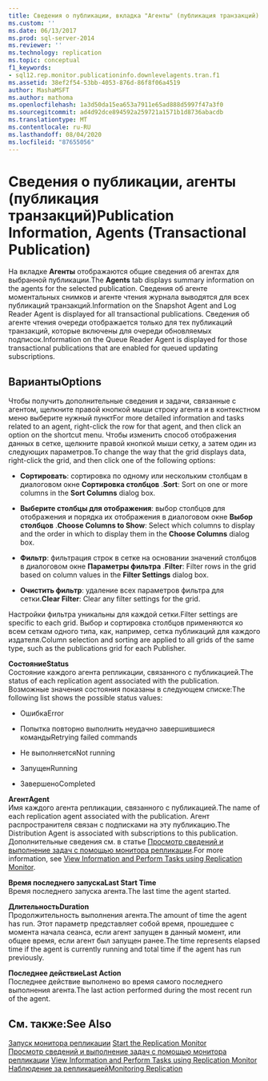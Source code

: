 ```yaml
---
title: Сведения о публикации, вкладка "Агенты" (публикация транзакций) | Документация Майкрософт
ms.custom: ''
ms.date: 06/13/2017
ms.prod: sql-server-2014
ms.reviewer: ''
ms.technology: replication
ms.topic: conceptual
f1_keywords:
- sql12.rep.monitor.publicationinfo.downlevelagents.tran.f1
ms.assetid: 38ef2f54-53bb-4053-876d-86f8f06a4519
author: MashaMSFT
ms.author: mathoma
ms.openlocfilehash: 1a3d50da15ea653a7911e65ad888d5997f47a3f0
ms.sourcegitcommit: ad4d92dce894592a259721a1571b1d8736abacdb
ms.translationtype: MT
ms.contentlocale: ru-RU
ms.lasthandoff: 08/04/2020
ms.locfileid: "87655056"
---
```

# <a name="publication-information-agents-transactional-publication"></a><span data-ttu-id="340d6-102">Сведения о публикации, агенты (публикация транзакций)</span><span class="sxs-lookup"><span data-stu-id="340d6-102">Publication Information, Agents (Transactional Publication)</span></span>
  <span data-ttu-id="340d6-103">На вкладке **Агенты** отображаются общие сведения об агентах для выбранной публикации.</span><span class="sxs-lookup"><span data-stu-id="340d6-103">The **Agents** tab displays summary information on the agents for the selected publication.</span></span> <span data-ttu-id="340d6-104">Сведения об агенте моментальных снимков и агенте чтения журнала выводятся для всех публикаций транзакций.</span><span class="sxs-lookup"><span data-stu-id="340d6-104">Information on the Snapshot Agent and Log Reader Agent is displayed for all transactional publications.</span></span> <span data-ttu-id="340d6-105">Сведения об агенте чтения очереди отображается только для тех публикаций транзакций, которые включены для очереди обновляемых подписок.</span><span class="sxs-lookup"><span data-stu-id="340d6-105">Information on the Queue Reader Agent is displayed for those transactional publications that are enabled for queued updating subscriptions.</span></span>  
  
## <a name="options"></a><span data-ttu-id="340d6-106">Варианты</span><span class="sxs-lookup"><span data-stu-id="340d6-106">Options</span></span>  
 <span data-ttu-id="340d6-107">Чтобы получить дополнительные сведения и задачи, связанные с агентом, щелкните правой кнопкой мыши строку агента и в контекстном меню выберите нужный пункт</span><span class="sxs-lookup"><span data-stu-id="340d6-107">For more detailed information and tasks related to an agent, right-click the row for that agent, and then click an option on the shortcut menu.</span></span> <span data-ttu-id="340d6-108">Чтобы изменить способ отображения данных в сетке, щелкните правой кнопкой мыши сетку, а затем один из следующих параметров.</span><span class="sxs-lookup"><span data-stu-id="340d6-108">To change the way that the grid displays data, right-click the grid, and then click one of the following options:</span></span>  
  
-   <span data-ttu-id="340d6-109">**Сортировать**: сортировка по одному или нескольким столбцам в диалоговом окне **Сортировка столбцов** .</span><span class="sxs-lookup"><span data-stu-id="340d6-109">**Sort**: Sort on one or more columns in the **Sort Columns** dialog box.</span></span>  
  
-   <span data-ttu-id="340d6-110">**Выберите столбцы для отображения**: выбор столбцов для отображения и порядка их отображения в диалоговом окне **Выбор столбцов** .</span><span class="sxs-lookup"><span data-stu-id="340d6-110">**Choose Columns to Show**: Select which columns to display and the order in which to display them in the **Choose Columns** dialog box.</span></span>  
  
-   <span data-ttu-id="340d6-111">**Фильтр**: фильтрация строк в сетке на основании значений столбцов в диалоговом окне **Параметры фильтра** .</span><span class="sxs-lookup"><span data-stu-id="340d6-111">**Filter**: Filter rows in the grid based on column values in the **Filter Settings** dialog box.</span></span>  
  
-   <span data-ttu-id="340d6-112">**Очистить фильтр**: удаление всех параметров фильтра для сетки.</span><span class="sxs-lookup"><span data-stu-id="340d6-112">**Clear Filter**: Clear any filter settings for the grid.</span></span>  
  
 <span data-ttu-id="340d6-113">Настройки фильтра уникальны для каждой сетки.</span><span class="sxs-lookup"><span data-stu-id="340d6-113">Filter settings are specific to each grid.</span></span> <span data-ttu-id="340d6-114">Выбор и сортировка столбцов применяются ко всем сеткам одного типа, как, например, сетка публикаций для каждого издателя.</span><span class="sxs-lookup"><span data-stu-id="340d6-114">Column selection and sorting are applied to all grids of the same type, such as the publications grid for each Publisher.</span></span>  
  
 <span data-ttu-id="340d6-115">**Состояние**</span><span class="sxs-lookup"><span data-stu-id="340d6-115">**Status**</span></span>  
 <span data-ttu-id="340d6-116">Состояние каждого агента репликации, связанного с публикацией.</span><span class="sxs-lookup"><span data-stu-id="340d6-116">The status of each replication agent associated with the publication.</span></span> <span data-ttu-id="340d6-117">Возможные значения состояния показаны в следующем списке:</span><span class="sxs-lookup"><span data-stu-id="340d6-117">The following list shows the possible status values:</span></span>  
  
-   <span data-ttu-id="340d6-118">Ошибка</span><span class="sxs-lookup"><span data-stu-id="340d6-118">Error</span></span>  
  
-   <span data-ttu-id="340d6-119">Попытка повторно выполнить неудачно завершившиеся команды</span><span class="sxs-lookup"><span data-stu-id="340d6-119">Retrying failed commands</span></span>  
  
-   <span data-ttu-id="340d6-120">Не выполняется</span><span class="sxs-lookup"><span data-stu-id="340d6-120">Not running</span></span>  
  
-   <span data-ttu-id="340d6-121">Запущен</span><span class="sxs-lookup"><span data-stu-id="340d6-121">Running</span></span>  
  
-   <span data-ttu-id="340d6-122">Завершено</span><span class="sxs-lookup"><span data-stu-id="340d6-122">Completed</span></span>  
  
 <span data-ttu-id="340d6-123">**Агент**</span><span class="sxs-lookup"><span data-stu-id="340d6-123">**Agent**</span></span>  
 <span data-ttu-id="340d6-124">Имя каждого агента репликации, связанного с публикацией.</span><span class="sxs-lookup"><span data-stu-id="340d6-124">The name of each replication agent associated with the publication.</span></span> <span data-ttu-id="340d6-125">Агент распространителя связан с подписками на эту публикацию.</span><span class="sxs-lookup"><span data-stu-id="340d6-125">The Distribution Agent is associated with subscriptions to this publication.</span></span> <span data-ttu-id="340d6-126">Дополнительные сведения см. в статье [Просмотр сведений и выполнение задач с помощью монитора репликации](monitor/view-information-and-perform-tasks-replication-monitor.md).</span><span class="sxs-lookup"><span data-stu-id="340d6-126">For more information, see [View Information and Perform Tasks using Replication Monitor](monitor/view-information-and-perform-tasks-replication-monitor.md).</span></span>  
  
 <span data-ttu-id="340d6-127">**Время последнего запуска**</span><span class="sxs-lookup"><span data-stu-id="340d6-127">**Last Start Time**</span></span>  
 <span data-ttu-id="340d6-128">Время последнего запуска агента.</span><span class="sxs-lookup"><span data-stu-id="340d6-128">The last time the agent started.</span></span>  
  
 <span data-ttu-id="340d6-129">**Длительность**</span><span class="sxs-lookup"><span data-stu-id="340d6-129">**Duration**</span></span>  
 <span data-ttu-id="340d6-130">Продолжительность выполнения агента.</span><span class="sxs-lookup"><span data-stu-id="340d6-130">The amount of time the agent has run.</span></span> <span data-ttu-id="340d6-131">Этот параметр представляет собой время, прошедшее с момента начала сеанса, если агент запущен в данный момент, или общее время, если агент был запущен ранее.</span><span class="sxs-lookup"><span data-stu-id="340d6-131">The time represents elapsed time if the agent is currently running and total time if the agent has run previously.</span></span>  
  
 <span data-ttu-id="340d6-132">**Последнее действие**</span><span class="sxs-lookup"><span data-stu-id="340d6-132">**Last Action**</span></span>  
 <span data-ttu-id="340d6-133">Последнее действие выполнено во время самого последнего выполнения агента.</span><span class="sxs-lookup"><span data-stu-id="340d6-133">The last action performed during the most recent run of the agent.</span></span>  
  
## <a name="see-also"></a><span data-ttu-id="340d6-134">См. также:</span><span class="sxs-lookup"><span data-stu-id="340d6-134">See Also</span></span>  
 <span data-ttu-id="340d6-135">[Запуск монитора репликации](monitor/start-the-replication-monitor.md) </span><span class="sxs-lookup"><span data-stu-id="340d6-135">[Start the Replication Monitor](monitor/start-the-replication-monitor.md) </span></span>  
 <span data-ttu-id="340d6-136">[Просмотр сведений и выполнение задач с помощью монитора репликации](monitor/view-information-and-perform-tasks-replication-monitor.md) </span><span class="sxs-lookup"><span data-stu-id="340d6-136">[View Information and Perform Tasks using Replication Monitor](monitor/view-information-and-perform-tasks-replication-monitor.md) </span></span>  
 [<span data-ttu-id="340d6-137">Наблюдение за репликацией</span><span class="sxs-lookup"><span data-stu-id="340d6-137">Monitoring Replication</span></span>](monitoring-replication.md)  
  
  
